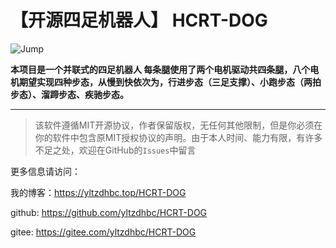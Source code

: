 ﻿# 【开源四足机器人】 HCRT-DOG

![Jump](./img/Jump.gif)


**本项目是一个并联式的四足机器人 每条腿使用了两个电机驱动共四条腿，八个电机期望实现四种步态，从慢到快依次为，行进步态（三足支撑）、小跑步态（两拍步态）、溜蹄步态、疾驰步态。**

---

>该软件遵循MIT开源协议，作者保留版权，无任何其他限制，但是你必须在你的软件中包含原MIT授权协议的声明。由于本人时间、能力有限，有许多不足之处，欢迎在GitHub的`Issues`中留言

更多信息请访问：

我的博客：https://yltzdhbc.top/HCRT-DOG

github: https://github.com/yltzdhbc/HCRT-DOG

gitee: https://gitee.com/yltzdhbc/HCRT-DOG
